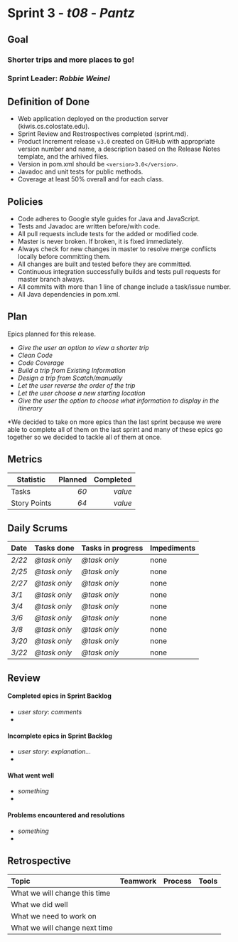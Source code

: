 # Sprint 3 - *t08* - *Pantz*

## Goal

### Shorter trips and more places to go!
### Sprint Leader: *Robbie Weinel*

## Definition of Done

* Web application deployed on the production server (kiwis.cs.colostate.edu).
* Sprint Review and Restrospectives completed (sprint.md).
* Product Increment release `v3.0` created on GitHub with appropriate version number and name, a description based on the Release Notes template, and the arhived files.
* Version in pom.xml should be `<version>3.0</version>`.
* Javadoc and unit tests for public methods.
* Coverage at least 50% overall and for each class.

## Policies

* Code adheres to Google style guides for Java and JavaScript.
* Tests and Javadoc are written before/with code.  
* All pull requests include tests for the added or modified code.
* Master is never broken.  If broken, it is fixed immediately.
* Always check for new changes in master to resolve merge conflicts locally before committing them.
* All changes are built and tested before they are committed.
* Continuous integration successfully builds and tests pull requests for master branch always.
* All commits with more than 1 line of change include a task/issue number.
* All Java dependencies in pom.xml.

## Plan

Epics planned for this release.

* *Give the user an option to view a shorter trip*
* *Clean Code*
* *Code Coverage*
* *Build a trip from Existing Information*
* *Design a trip from Scatch/manually*
* *Let the user reverse the order of the trip*
* *Let the user choose a new starting location*
* *Give the user the option to choose what information to display in the itinerary*

*We decided to take on more epics than the last sprint because we were able to complete all of them on the last sprint and many of these epics go together so we decided to tackle all of them at once. 

## Metrics

Statistic | Planned | Completed
--- | ---: | ---:
Tasks |  *60*   | *value* 
Story Points |  *64*  | *value* 

## Daily Scrums

Date | Tasks done  | Tasks in progress | Impediments 
:--- | :--- | :--- | :--- 
*2/22* | *@task only* | *@task only* | none
*2/25* | *@task only* | *@task only* | none
*2/27* | *@task only* | *@task only* | none
*3/1* | *@task only* | *@task only* | none
*3/4* | *@task only* | *@task only* | none
*3/6* | *@task only* | *@task only* | none
*3/8* | *@task only* | *@task only* | none
*3/20* | *@task only* | *@task only* | none
*3/22* | *@task only* | *@task only* | none
 

## Review

#### Completed epics in Sprint Backlog 
* *user story*:  *comments*
* 

#### Incomplete epics in Sprint Backlog 
* *user story*: *explanation...*
*

#### What went well
* *something*
*

#### Problems encountered and resolutions
* *something*
*

## Retrospective

Topic | Teamwork | Process | Tools
:--- | :--- | :--- | :---
What we will change this time |  |  | 
What we did well |  |  | 
What we need to work on |  |  |
What we will change next time |  |  | 

